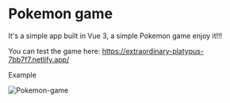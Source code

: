 # Pokemon game


It's a simple app built in Vue 3, a simple Pokemon game enjoy it!!!


You can test the game here: https://extraordinary-platypus-7bb7f7.netlify.app/


Example

![Pokemon-game](https://github.com/victorsdd01/vue.js-pokemon-game/assets/61807238/f28e6913-382d-492e-8468-0611bda7d2e0)









